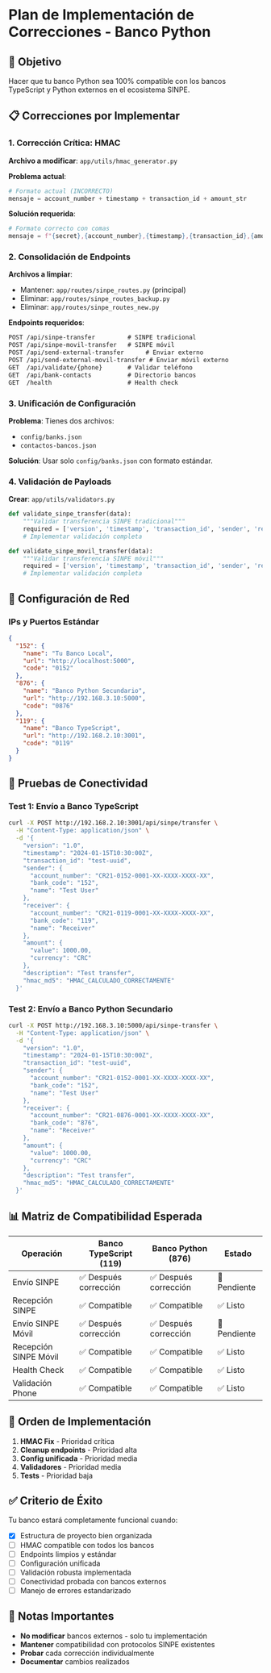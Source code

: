 # Plan de Implementación de Correcciones - Banco Python

## 🎯 Objetivo

Hacer que tu banco Python sea 100% compatible con los bancos TypeScript y Python externos en el ecosistema SINPE.

## 📋 Correcciones por Implementar

### 1. **Corrección Crítica: HMAC**

**Archivo a modificar**: `app/utils/hmac_generator.py`

**Problema actual**:

```python
# Formato actual (INCORRECTO)
mensaje = account_number + timestamp + transaction_id + amount_str
```

**Solución requerida**:

```python
# Formato correcto con comas
mensaje = f"{secret},{account_number},{timestamp},{transaction_id},{amount_str}"
```

### 2. **Consolidación de Endpoints**

**Archivos a limpiar**:

- Mantener: `app/routes/sinpe_routes.py` (principal)
- Eliminar: `app/routes/sinpe_routes_backup.py`
- Eliminar: `app/routes/sinpe_routes_new.py`

**Endpoints requeridos**:

```txt
POST /api/sinpe-transfer         # SINPE tradicional
POST /api/sinpe-movil-transfer   # SINPE móvil  
POST /api/send-external-transfer      # Enviar externo
POST /api/send-external-movil-transfer # Enviar móvil externo
GET  /api/validate/{phone}       # Validar teléfono
GET  /api/bank-contacts          # Directorio bancos
GET  /health                     # Health check
```

### 3. **Unificación de Configuración**

**Problema**: Tienes dos archivos:

- `config/banks.json`
- `contactos-bancos.json`

**Solución**: Usar solo `config/banks.json` con formato estándar.

### 4. **Validación de Payloads**

**Crear**: `app/utils/validators.py`

```python
def validate_sinpe_transfer(data):
    """Validar transferencia SINPE tradicional"""
    required = ['version', 'timestamp', 'transaction_id', 'sender', 'receiver', 'amount', 'hmac_md5']
    # Implementar validación completa

def validate_sinpe_movil_transfer(data):
    """Validar transferencia SINPE móvil"""
    required = ['version', 'timestamp', 'transaction_id', 'sender', 'receiver', 'amount', 'hmac_md5']
    # Implementar validación completa
```

## 🔧 Configuración de Red

### IPs y Puertos Estándar

```json
{
  "152": {
    "name": "Tu Banco Local",
    "url": "http://localhost:5000",
    "code": "0152"
  },
  "876": {
    "name": "Banco Python Secundario", 
    "url": "http://192.168.3.10:5000",
    "code": "0876"
  },
  "119": {
    "name": "Banco TypeScript",
    "url": "http://192.168.2.10:3001",
    "code": "0119"
  }
}
```

## 🧪 Pruebas de Conectividad

### Test 1: Envío a Banco TypeScript

```bash
curl -X POST http://192.168.2.10:3001/api/sinpe/transfer \
  -H "Content-Type: application/json" \
  -d '{
    "version": "1.0",
    "timestamp": "2024-01-15T10:30:00Z",
    "transaction_id": "test-uuid",
    "sender": {
      "account_number": "CR21-0152-0001-XX-XXXX-XXXX-XX",
      "bank_code": "152",
      "name": "Test User"
    },
    "receiver": {
      "account_number": "CR21-0119-0001-XX-XXXX-XXXX-XX",
      "bank_code": "119", 
      "name": "Receiver"
    },
    "amount": {
      "value": 1000.00,
      "currency": "CRC"
    },
    "description": "Test transfer",
    "hmac_md5": "HMAC_CALCULADO_CORRECTAMENTE"
  }'
```

### Test 2: Envío a Banco Python Secundario

```bash
curl -X POST http://192.168.3.10:5000/api/sinpe-transfer \
  -H "Content-Type: application/json" \
  -d '{
    "version": "1.0",
    "timestamp": "2024-01-15T10:30:00Z", 
    "transaction_id": "test-uuid",
    "sender": {
      "account_number": "CR21-0152-0001-XX-XXXX-XXXX-XX",
      "bank_code": "152",
      "name": "Test User"
    },
    "receiver": {
      "account_number": "CR21-0876-0001-XX-XXXX-XXXX-XX",
      "bank_code": "876",
      "name": "Receiver"
    },
    "amount": {
      "value": 1000.00,
      "currency": "CRC"
    },
    "description": "Test transfer",
    "hmac_md5": "HMAC_CALCULADO_CORRECTAMENTE"
  }'
```

## 📊 Matriz de Compatibilidad Esperada

| Operación | Banco TypeScript (119) | Banco Python (876) | Estado |
|-----------|------------------------|-------------------|---------|
| Envío SINPE | ✅ Después corrección | ✅ Después corrección | 🔄 Pendiente |
| Recepción SINPE | ✅ Compatible | ✅ Compatible | ✅ Listo |
| Envío SINPE Móvil | ✅ Después corrección | ✅ Después corrección | 🔄 Pendiente |
| Recepción SINPE Móvil | ✅ Compatible | ✅ Compatible | ✅ Listo |
| Health Check | ✅ Compatible | ✅ Compatible | ✅ Listo |
| Validación Phone | ✅ Compatible | ✅ Compatible | ✅ Listo |

## 🚀 Orden de Implementación

1. **HMAC Fix** - Prioridad crítica
2. **Cleanup endpoints** - Prioridad alta  
3. **Config unificada** - Prioridad media
4. **Validadores** - Prioridad media
5. **Tests** - Prioridad baja

## ✅ Criterio de Éxito

Tu banco estará completamente funcional cuando:

- [x] Estructura de proyecto bien organizada
- [ ] HMAC compatible con todos los bancos
- [ ] Endpoints limpios y estándar
- [ ] Configuración unificada
- [ ] Validación robusta implementada
- [ ] Conectividad probada con bancos externos
- [ ] Manejo de errores estandarizado

## 📝 Notas Importantes

- **No modificar** bancos externos - solo tu implementación
- **Mantener** compatibilidad con protocolos SINPE existentes
- **Probar** cada corrección individualmente
- **Documentar** cambios realizados
